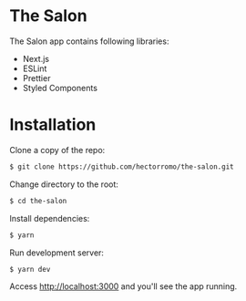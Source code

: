 # The Salon


The Salon app contains following libraries:

- Next.js
- ESLint
- Prettier
- Styled Components

# Installation
Clone a copy of the repo:

```sh
$ git clone https://github.com/hectorromo/the-salon.git
```

Change directory to the root:

```sh
$ cd the-salon
```

Install dependencies:

```sh
$ yarn
```

Run development server:

```sh
$ yarn dev
```

Access [http://localhost:3000](http://localhost:3000) and you'll see the app running.